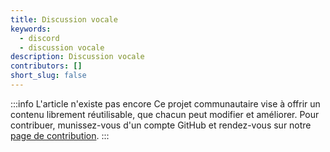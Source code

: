```yaml
---
title: Discussion vocale
keywords:
  - discord
  - discussion vocale
description: Discussion vocale
contributors: []
short_slug: false
---
```


:::info L'article n'existe pas encore
Ce projet communautaire vise à offrir un contenu librement réutilisable, que chacun peut modifier et améliorer.
Pour contribuer, munissez-vous d'un compte GitHub et rendez-vous sur notre [page de contribution](/wiki/contribuer).
:::
